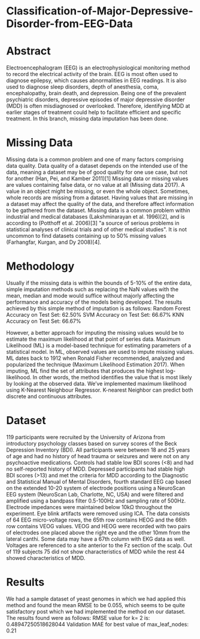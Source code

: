 # Classification-of-Major-Depressive-Disorder-from-EEG-Data

# Abstract

Electroencephalogram (EEG) is an electrophysiological monitoring method to record the electrical activity of the brain. EEG is most often used to diagnose epilepsy, which causes abnormalities in EEG readings. It is also used to diagnose sleep disorders, depth of anesthesia, coma, encephalopathy, brain death, and depression. Being one of the prevalent psychiatric disorders, depressive episodes of major depressive disorder (MDD) is often misdiagnosed or overlooked. Therefore, identifying MDD at earlier stages of treatment could help to facilitate efficient and specific treatment. In this branch, missing data imputation has been done.

# Missing Data

Missing data is a common problem and one of many factors comprising data quality. Data quality of a dataset depends on the intended use of the data, meaning a dataset may be of good quality for one use case, but not for another (Han, Pei, and Kamber 2011)[1]
Missing data or missing values are values containing false data, or no value at all (Missing data 2017). A value in an object might be missing, or even the whole object. Sometimes, whole records are missing from a dataset. Having values that are missing in a dataset may affect the quality of the data, and therefore affect information to be gathered from the dataset. Missing data is a common problem within industrial and medical databases (Lakshminarayan et al. 1996)[2], and is according to (Potthoff et al. 2006)[3] "a source of serious problems in statistical analyses of clinical trials and of other medical studies". It is not uncommon to find datasets containing up to 50% missing values (Farhangfar, Kurgan, and Dy 2008)[4]. 

# Methodology
Usually if the missing data is within the bounds of 5-10% of the entire data, simple imputation methods such as replacing the NaN values with the mean, median and mode would suffice without majorly affecting the performance and accuracy of the models being developed. 
The results achieved by this simple method of imputation is as follows:
Random Forest Accuracy on Test Set: 62.50%
SVM Accuracy on Test Set: 66.67%
KNN Accuracy on Test Set: 66.67%

However, a better approach for imputing the missing values would be to estimate the maximum likelihood at that point of series data. 
Maximum Likelihood (ML) is a model-based technique for estimating parameters of a statistical model. In ML, observed values are used to impute missing values. ML dates back to 1912 when Ronald Fisher recommended, analyzed and popularized the technique (Maximum Likelihood Estimation 2017). When imputing, ML find the set of attributes that produces the highest log-likelihood. In other words, the method identifies the value that is most likely by looking at the observed data.  We’ve implemented maximum likelihood using K-Nearest Neighbour Regressor. K-nearest Neighbor can predict both discrete and continuous attributes. 

# Dataset

119 participants were recruited by the University of Arizona from introductory psychology classes based on survey scores of the Beck Depression Inventory (BDI). All participants were between 18 and 25 years of age and had no history of head trauma or seizures and were not on any psychoactive medications. Controls had stable low BDI scores (<8) and had no self-reported history of MDD. Depressed participants had stable high BDI scores (>13) and met the criteria for MDD according to the Diagnostic and Statistical Manual of Mental Disorders, fourth standard EEG cap based on the extended 10-20 system of electrode positions using a NeuroScan EEG system (NeuroScan Lab, Charlotte, NC, USA) and were filtered and amplified using a bandpass filter 0.5-100Hz and sampling rate of 500Hz. Electrode impedances were maintained below 10kΩ throughout the experiment. Eye blink artifacts were removed using ICA. The data consists of 64 EEG micro-voltage rows, the 65th row contains HEOG and the 66th row contains VEOG values. VEOG and HEOG were recorded with two pairs of electrodes one placed above the right eye and the other 10mm from the lateral canthi. Some data may have a 67th column with EKG data as well. Voltages are referenced to a site anterior to the Fz section of the scalp. Out of 119 subjects 75 did not show characteristics of MDD while the rest 44 showed characteristics of MDD.

# Results

We had a sample dataset of yeast genomes in which we had applied this method and found the mean RMSE to be 0.055, which seems to be quite satisfactory post which we had implemented the method on our dataset.  
The results found were as follows:
RMSE value for k= 2 is: 0.48947250518628044
Validation MAE for best value of max_leaf_nodes: 0.21

